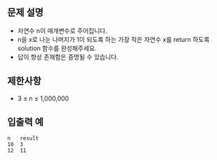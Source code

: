 문제 설명
--
- 자연수 n이 매개변수로 주어집니다.
- n을 x로 나눈 나머지가 1이 되도록 하는 가장 작은 자연수 x를 return 하도록 solution 함수를 완성해주세요.
- 답이 항상 존재함은 증명될 수 있습니다.

제한사항
--
- 3 ≤ n ≤ 1,000,000

입출력 예
--
    n   result
    10  3
    12  11
